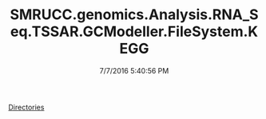 ﻿---
title: SMRUCC.genomics.Analysis.RNA_Seq.TSSAR.GCModeller.FileSystem.KEGG
date: 7/7/2016 5:40:56 PM
---

[Directories](T-SMRUCC.genomics.Analysis.RNA_Seq.TSSAR.GCModeller.FileSystem.KEGG.Directories.html)
